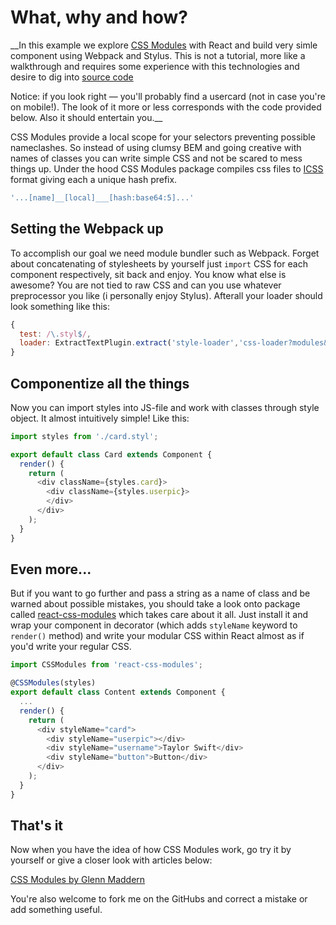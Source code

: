 # What, why and how?

__In this example we explore [CSS Modules](https://github.com/css-modules/css-modules) with React and build very simle component using Webpack and Stylus. This is not a tutorial, more like a walkthrough and requires some experience with this technologies and desire to dig into [source code](https:github.com/olegakbarov/react-cssmodules-demo)

Notice: if you look right — you'll probably find a usercard (not in case you're on mobile!). The look of it more or less corresponds with the code provided below. Also it should entertain you.__

CSS Modules provide a local scope for your selectors preventing possible nameclashes. So instead of using clumsy BEM and going creative with names of classes you can write simple CSS and not be scared to mess things up. Under the hood CSS Modules package compiles css files to [ICSS](http://glenmaddern.com/articles/interoperable-css) format giving each a unique hash prefix.

 ```js
 '...[name]__[local]___[hash:base64:5]...'
 ```

## Setting the Webpack up

To accomplish our goal we need module bundler such as Webpack. Forget about concatenating of stylesheets by yourself just `import` CSS for each component respectively, sit back and enjoy. You know what else is awesome? You are not tied to raw CSS and can you use whatever preprocessor you like (i personally enjoy Stylus). Afterall your loader should look something like this:

 ```js
 {
   test: /\.styl$/,
   loader: ExtractTextPlugin.extract('style-loader','css-loader?modules&importLoaders=1&localIdentName=[name]__[local]___[hash:base64:5]!postcss-loader!stylus-loader')
 }
 ```

## Componentize all the things

Now you can import styles into JS-file and work with classes through style object. It almost intuitively simple! Like this:

```js
import styles from './card.styl';

export default class Card extends Component {
  render() {
    return (
      <div className={styles.card}>
        <div className={styles.userpic}>
        </div>
      </div>
    );
  }
}
```

## Even more...

But if you want to go further and pass a string as a name of class and be warned about possible mistakes, you should take a look onto package called [react-css-modules](https://github.com/gajus/react-css-modules) which takes care about it all. Just install it and wrap your component in decorator (which adds `styleName` keyword to `render()` method) and write your modular CSS within React almost as if you'd write your regular CSS.

```js
import CSSModules from 'react-css-modules';

@CSSModules(styles)
export default class Content extends Component {
  ...
  render() {
    return (
      <div styleName="card">
        <div styleName="userpic"></div>
        <div styleName="username">Taylor Swift</div>
        <div styleName="button">Button</div>
      </div>
    );
  }
}
```
## That's it

Now when you have the idea of how CSS Modules work, go try it by yourself or give a closer look with articles below:

[CSS Modules by Glenn Maddern](http://glenmaddern.com/articles/css-modules)


You're also welcome to fork me on the GitHubs and correct a mistake or add something useful.
